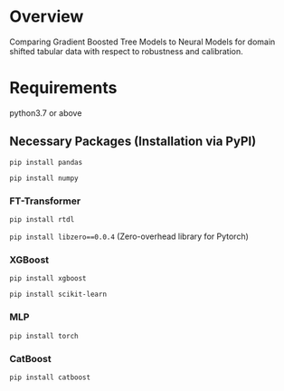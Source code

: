 # Overview
Comparing Gradient Boosted Tree Models to Neural Models for domain shifted tabular data with respect to robustness and calibration.

# Requirements

python3.7 or above

## Necessary Packages (Installation via PyPI)

`pip install pandas`

`pip install numpy`

### FT-Transformer

`pip install rtdl`

`pip install libzero==0.0.4` (Zero-overhead library for Pytorch) 

### XGBoost

`pip install xgboost`

`pip install scikit-learn`

### MLP

`pip install torch`

### CatBoost

`pip install catboost`


